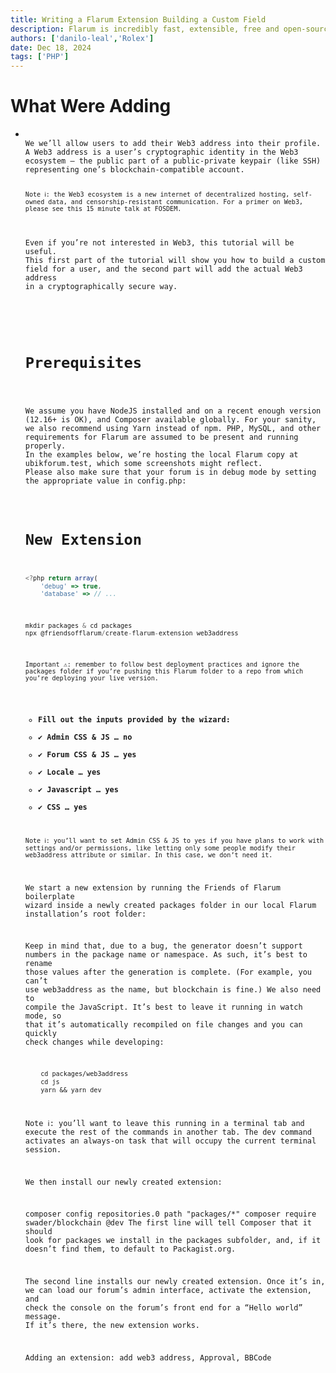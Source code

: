 ```yaml
---
title: Writing a Flarum Extension Building a Custom Field
description: Flarum is incredibly fast, extensible, free and open-source forum software. It has been in development since 2014 and is nearing the end of its beta phase.
authors: ['danilo-leal','Rolex']
date: Dec 18, 2024
tags: ['PHP']
---
```


# What Were Adding
<ul><li>
<p class="description">
<code>
We we’ll allow users to add their Web3 address into their profile. A Web3 address is a user’s cryptographic identity in the Web3 ecosystem – the public part of a public-private keypair (like SSH) representing one’s blockchain-compatible account.

<code>
Note ℹ: the Web3 ecosystem is a new internet of decentralized hosting, self-owned data, and censorship-resistant communication. For a primer on Web3, please see this 15 minute talk at FOSDEM.
</code>

Even if you’re not interested in Web3, this tutorial will be useful. This first part of the tutorial will show you how to build a custom field for a user, and the second part will add the actual Web3 address in a cryptographically secure way.
</p>



# Prerequisites

<p class="description">
We assume you have NodeJS installed and on a recent enough version (12.16+ is OK), and Composer available globally. For your sanity, we also recommend using Yarn instead of npm. PHP, MySQL, and other requirements for Flarum are assumed to be present and running properly.
In the examples below, we’re hosting the local Flarum copy at ubikforum.test, which some screenshots might reflect.
Please also make sure that your forum is in debug mode by setting the appropriate value in config.php:
</p>

# New Extension

```ts
<?php return array(
    'debug' => true,
    'database' => // ...
```

```ts
mkdir packages & cd packages
npx @friendsofflarum/create-flarum-extension web3address
```
<code>
Important ⚠: remember to follow best deployment practices and ignore the packages folder if you’re pushing this Flarum folder to a repo from which you’re deploying your live version.
</code>

- **Fill out the inputs provided by the wizard:**
 - **✔ Admin CSS & JS … no**
 - **✔ Forum CSS & JS … yes**
 - **✔ Locale … yes**
 - **✔ Javascript … yes**
 - **✔ CSS … yes**

<code>
Note ℹ: you’ll want to set Admin CSS & JS to yes if you have plans to work with settings and/or permissions, like letting only some people modify their web3address attribute or similar. In this case, we don’t need it.
</code>

We start a new extension by running the Friends of Flarum boilerplate wizard inside a newly created packages folder in our local Flarum installation’s root folder:

Keep in mind that, due to a bug, the generator doesn’t support numbers in the package name or namespace. As such, it’s best to rename those values after the generation is complete. (For example, you can’t use web3address as the name, but blockchain is fine.)
We also need to compile the JavaScript. It’s best to leave it running in watch mode, so that it’s automatically recompiled on file changes and you can quickly check changes while developing:


```diff
    cd packages/web3address
    cd js
    yarn && yarn dev
```


Note ℹ: you’ll want to leave this running in a terminal tab and execute the rest of the commands in another tab. The dev command activates an always-on task that will occupy the current terminal session.

We then install our newly created extension:

composer config repositories.0 path "packages/*"
composer require swader/blockchain @dev
The first line will tell Composer that it should look for packages we install in the packages subfolder, and, if it doesn’t find them, to default to Packagist.org.

The second line installs our newly created extension. Once it’s in, we can load our forum’s admin interface, activate the extension, and check the console on the forum’s front end for a “Hello world” message. If it’s there, the new extension works.

Adding an extension: add web3 address, Approval, BBCode
</p>
</code>
</ul>



